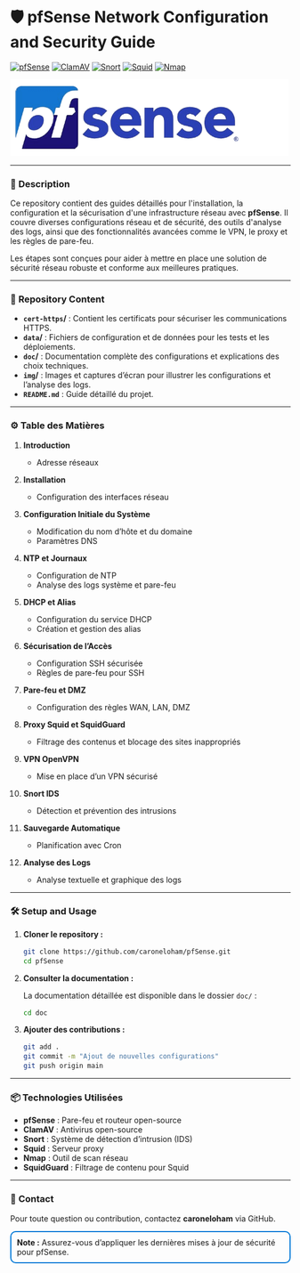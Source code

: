 
# 🛡️ **pfSense Network Configuration and Security Guide**

[![pfSense](https://img.shields.io/badge/pfSense-003366?style=flat-square&logo=pfsense&logoColor=white)](https://www.pfsense.org/)
[![ClamAV](https://img.shields.io/badge/ClamAV-FF0000?style=flat-square&logo=clamav&logoColor=white)](https://www.clamav.net/)
[![Snort](https://img.shields.io/badge/Snort-FF69B4?style=flat-square&logo=snort&logoColor=white)](https://www.snort.org/)
[![Squid](https://img.shields.io/badge/Squid-004B87?style=flat-square&logo=squid&logoColor=white)](http://www.squid-cache.org/)
[![Nmap](https://img.shields.io/badge/Nmap-0078D7?style=flat-square&logo=nmap&logoColor=white)](https://nmap.org/)


<img src="img/pfsense-logo1.png" alt="Audit de Sécurité" width="500" />

---

### 📄 **Description**

Ce repository contient des guides détaillés pour l'installation, la configuration et la sécurisation d'une infrastructure réseau avec **pfSense**. Il couvre diverses configurations réseau et de sécurité, des outils d'analyse des logs, ainsi que des fonctionnalités avancées comme le VPN, le proxy et les règles de pare-feu.

Les étapes sont conçues pour aider à mettre en place une solution de sécurité réseau robuste et conforme aux meilleures pratiques.

---

### 📂 **Repository Content**

- **`cert-https`/** : Contient les certificats pour sécuriser les communications HTTPS.
- **`data`/** : Fichiers de configuration et de données pour les tests et les déploiements.
- **`doc`/** : Documentation complète des configurations et explications des choix techniques.
- **`img`/** : Images et captures d’écran pour illustrer les configurations et l’analyse des logs.
- **`README.md`** : Guide détaillé du projet.

---

### ⚙️ **Table des Matières**

1. **Introduction**
   - Adresse réseaux

2. **Installation**
   - Configuration des interfaces réseau

3. **Configuration Initiale du Système**
   - Modification du nom d’hôte et du domaine
   - Paramètres DNS

4. **NTP et Journaux**
   - Configuration de NTP
   - Analyse des logs système et pare-feu

5. **DHCP et Alias**
   - Configuration du service DHCP
   - Création et gestion des alias

6. **Sécurisation de l’Accès**
   - Configuration SSH sécurisée
   - Règles de pare-feu pour SSH

7. **Pare-feu et DMZ**
   - Configuration des règles WAN, LAN, DMZ

8. **Proxy Squid et SquidGuard**
   - Filtrage des contenus et blocage des sites inappropriés

9. **VPN OpenVPN**
   - Mise en place d’un VPN sécurisé

10. **Snort IDS**
    - Détection et prévention des intrusions

11. **Sauvegarde Automatique**
    - Planification avec Cron

12. **Analyse des Logs**
    - Analyse textuelle et graphique des logs

---

### 🛠️ **Setup and Usage**

1. **Cloner le repository :**

   ```bash
   git clone https://github.com/caroneloham/pfSense.git
   cd pfSense
   ```

2. **Consulter la documentation :**

   La documentation détaillée est disponible dans le dossier `doc/` :

   ```bash
   cd doc
   ```

3. **Ajouter des contributions :**

   ```bash
   git add .
   git commit -m "Ajout de nouvelles configurations"
   git push origin main
   ```

---

### 📦 **Technologies Utilisées**

- **pfSense** : Pare-feu et routeur open-source
- **ClamAV** : Antivirus open-source
- **Snort** : Système de détection d’intrusion (IDS)
- **Squid** : Serveur proxy
- **Nmap** : Outil de scan réseau
- **SquidGuard** : Filtrage de contenu pour Squid

---

### 📧 **Contact**

Pour toute question ou contribution, contactez **caroneloham** via GitHub.

<div style="border: 2px solid #0078D7; padding: 10px; border-radius: 10px;">
  <strong>Note :</strong> Assurez-vous d’appliquer les dernières mises à jour de sécurité pour pfSense.
</div>
